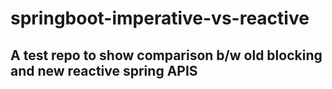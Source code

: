 # springboot-imperative-vs-reactive


## A test repo to show comparison b/w old blocking and new reactive spring APIS

